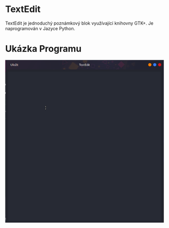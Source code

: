 # TextEdit
TextEdit je jednoduchý poznámkový blok využívající knihovny GTK+. Je naprogramován v Jazyce Python.

# Ukázka Programu

![Ukázka Programu](https://github.com/vikdevelop/textedit/blob/main/src/img/textedit.png)
